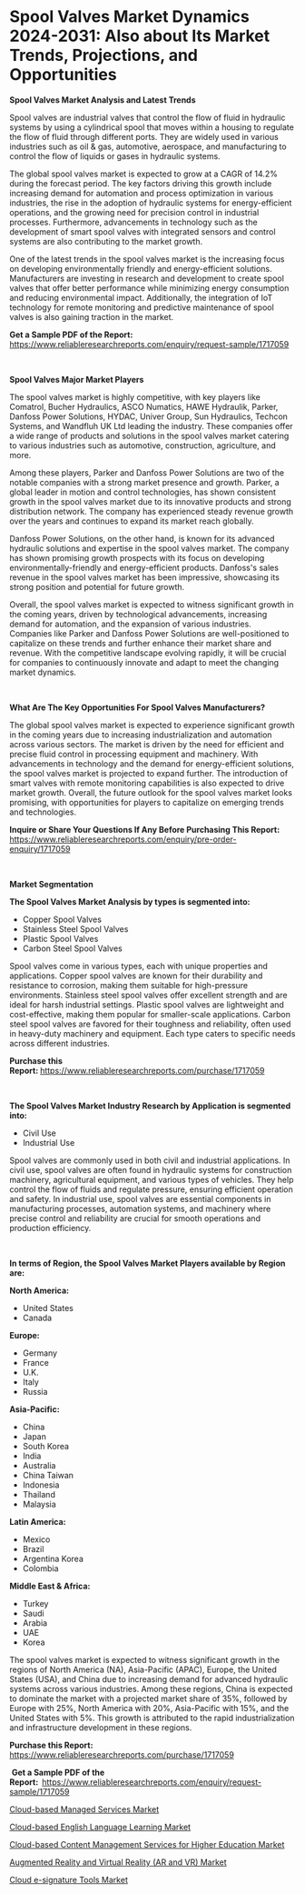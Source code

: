 <p><h1>Spool Valves Market Dynamics 2024-2031: Also about Its Market Trends, Projections, and Opportunities</h1></p><p><strong>Spool Valves Market Analysis and Latest Trends</strong></p>
<p><p>Spool valves are industrial valves that control the flow of fluid in hydraulic systems by using a cylindrical spool that moves within a housing to regulate the flow of fluid through different ports. They are widely used in various industries such as oil & gas, automotive, aerospace, and manufacturing to control the flow of liquids or gases in hydraulic systems.</p><p>The global spool valves market is expected to grow at a CAGR of 14.2% during the forecast period. The key factors driving this growth include increasing demand for automation and process optimization in various industries, the rise in the adoption of hydraulic systems for energy-efficient operations, and the growing need for precision control in industrial processes. Furthermore, advancements in technology such as the development of smart spool valves with integrated sensors and control systems are also contributing to the market growth.</p><p>One of the latest trends in the spool valves market is the increasing focus on developing environmentally friendly and energy-efficient solutions. Manufacturers are investing in research and development to create spool valves that offer better performance while minimizing energy consumption and reducing environmental impact. Additionally, the integration of IoT technology for remote monitoring and predictive maintenance of spool valves is also gaining traction in the market.</p></p>
<p><strong>Get a Sample PDF of the Report:&nbsp;</strong> <a href="https://www.reliableresearchreports.com/enquiry/request-sample/1717059">https://www.reliableresearchreports.com/enquiry/request-sample/1717059</a></p>
<p>&nbsp;</p>
<p><strong>Spool Valves Major Market Players</strong></p>
<p><p>The spool valves market is highly competitive, with key players like Comatrol, Bucher Hydraulics, ASCO Numatics, HAWE Hydraulik, Parker, Danfoss Power Solutions, HYDAC, Univer Group, Sun Hydraulics, Techcon Systems, and Wandfluh UK Ltd leading the industry. These companies offer a wide range of products and solutions in the spool valves market catering to various industries such as automotive, construction, agriculture, and more.</p><p>Among these players, Parker and Danfoss Power Solutions are two of the notable companies with a strong market presence and growth. Parker, a global leader in motion and control technologies, has shown consistent growth in the spool valves market due to its innovative products and strong distribution network. The company has experienced steady revenue growth over the years and continues to expand its market reach globally.</p><p>Danfoss Power Solutions, on the other hand, is known for its advanced hydraulic solutions and expertise in the spool valves market. The company has shown promising growth prospects with its focus on developing environmentally-friendly and energy-efficient products. Danfoss's sales revenue in the spool valves market has been impressive, showcasing its strong position and potential for future growth.</p><p>Overall, the spool valves market is expected to witness significant growth in the coming years, driven by technological advancements, increasing demand for automation, and the expansion of various industries. Companies like Parker and Danfoss Power Solutions are well-positioned to capitalize on these trends and further enhance their market share and revenue. With the competitive landscape evolving rapidly, it will be crucial for companies to continuously innovate and adapt to meet the changing market dynamics.</p></p>
<p>&nbsp;</p>
<p><strong>What Are The Key Opportunities For Spool Valves Manufacturers?</strong></p>
<p><p>The global spool valves market is expected to experience significant growth in the coming years due to increasing industrialization and automation across various sectors. The market is driven by the need for efficient and precise fluid control in processing equipment and machinery. With advancements in technology and the demand for energy-efficient solutions, the spool valves market is projected to expand further. The introduction of smart valves with remote monitoring capabilities is also expected to drive market growth. Overall, the future outlook for the spool valves market looks promising, with opportunities for players to capitalize on emerging trends and technologies.</p></p>
<p><strong>Inquire or Share Your Questions If Any Before Purchasing This Report:</strong> <a href="https://www.reliableresearchreports.com/enquiry/pre-order-enquiry/1717059">https://www.reliableresearchreports.com/enquiry/pre-order-enquiry/1717059</a></p>
<p>&nbsp;</p>
<p><strong>Market Segmentation</strong></p>
<p><strong>The Spool Valves Market Analysis by types is segmented into:</strong></p>
<p><ul><li>Copper Spool Valves</li><li>Stainless Steel Spool Valves</li><li>Plastic Spool Valves</li><li>Carbon Steel Spool Valves</li></ul></p>
<p><p>Spool valves come in various types, each with unique properties and applications. Copper spool valves are known for their durability and resistance to corrosion, making them suitable for high-pressure environments. Stainless steel spool valves offer excellent strength and are ideal for harsh industrial settings. Plastic spool valves are lightweight and cost-effective, making them popular for smaller-scale applications. Carbon steel spool valves are favored for their toughness and reliability, often used in heavy-duty machinery and equipment. Each type caters to specific needs across different industries.</p></p>
<p><strong>Purchase this Report:&nbsp;</strong><a href="https://www.reliableresearchreports.com/purchase/1717059">https://www.reliableresearchreports.com/purchase/1717059</a></p>
<p>&nbsp;</p>
<p><strong>The Spool Valves Market Industry Research by Application is segmented into:</strong></p>
<p><ul><li>Civil Use</li><li>Industrial Use</li></ul></p>
<p><p>Spool valves are commonly used in both civil and industrial applications. In civil use, spool valves are often found in hydraulic systems for construction machinery, agricultural equipment, and various types of vehicles. They help control the flow of fluids and regulate pressure, ensuring efficient operation and safety. In industrial use, spool valves are essential components in manufacturing processes, automation systems, and machinery where precise control and reliability are crucial for smooth operations and production efficiency.</p></p>
<p>&nbsp;</p>
<p><strong>In terms of Region, the Spool Valves Market Players available by Region are:</strong></p>
<p>
    <p> <strong> North America: </strong>
        <ul>
            <li>United States</li>
            <li>Canada</li>
        </ul>
        </p> 
    <p> <strong> Europe: </strong>
        <ul>
            <li>Germany</li>
            <li>France</li>
            <li>U.K.</li>
            <li>Italy</li>
            <li>Russia</li>
        </ul>
        </p> 
    <p> <strong> Asia-Pacific: </strong>
        <ul>
            <li>China</li>
            <li>Japan</li>
            <li>South Korea</li>
            <li>India</li>
            <li>Australia</li>
            <li>China Taiwan</li>
            <li>Indonesia</li>
            <li>Thailand</li>
            <li>Malaysia</li>
        </ul>
        </p> 
    <p> <strong> Latin America: </strong>
        <ul>
            <li>Mexico</li>
            <li>Brazil</li>
            <li>Argentina Korea</li>
            <li>Colombia</li>
        </ul>
        </p> 
    <p> <strong> Middle East & Africa: </strong>
        <ul>
            <li>Turkey</li>
            <li>Saudi</li>
            <li>Arabia</li>
            <li>UAE</li>
            <li>Korea</li>
        </ul>
    </p>
    </p>
<p><p>The spool valves market is expected to witness significant growth in the regions of North America (NA), Asia-Pacific (APAC), Europe, the United States (USA), and China due to increasing demand for advanced hydraulic systems across various industries. Among these regions, China is expected to dominate the market with a projected market share of 35%, followed by Europe with 25%, North America with 20%, Asia-Pacific with 15%, and the United States with 5%. This growth is attributed to the rapid industrialization and infrastructure development in these regions.</p></p>
<p><strong>Purchase this Report: </strong><a href="https://www.reliableresearchreports.com/purchase/1717059">https://www.reliableresearchreports.com/purchase/1717059</a></p>
<p>&nbsp;<strong>Get a Sample PDF of the Report:&nbsp;&nbsp;</strong><a href="https://www.reliableresearchreports.com/enquiry/request-sample/1717059">https://www.reliableresearchreports.com/enquiry/request-sample/1717059</a></p>
<p><strong></strong></p>
<p><p><a href="https://medium.com/@anitabeatty1/cloud-based-managed-services-market-furnishes-information-on-market-share-market-trends-and-ffbe7ebb1573">Cloud-based Managed Services Market</a></p><p><a href="https://medium.com/@anitabeatty1/cloud-based-english-language-learning-market-the-key-to-successful-business-strategy-forecast-till-0a661efcd52f">Cloud-based English Language Learning Market</a></p><p><a href="https://medium.com/@anitabeatty1/cloud-based-content-management-services-for-higher-education-market-outlook-industry-overview-and-68156ae3b415">Cloud-based Content Management Services for Higher Education Market</a></p><p><a href="https://medium.com/@kathrynlynch04/augmented-reality-and-virtual-reality-ar-and-vr-market-size-and-market-trends-complete-industry-117ca4a8e127">Augmented Reality and Virtual Reality (AR and VR) Market</a></p><p><a href="https://medium.com/@kathrynlynch04/cloud-e-signature-tools-market-size-and-market-trends-complete-industry-overview-2024-to-2031-b5b3bdcb588d">Cloud e-signature Tools Market</a></p></p>